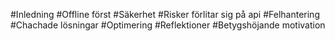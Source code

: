 #Inledning
#Offline först
#Säkerhet
#Risker
förlitar sig på api
#Felhantering
#Chachade lösningar
#Optimering
#Reflektioner
#Betygshöjande motivation
